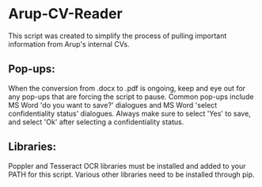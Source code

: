 # Arup-CV-Reader

This script was created to simplify the process of pulling important information from Arup's internal CVs. 

## Pop-ups:
When the conversion from .docx to .pdf is ongoing, keep and eye out for any pop-ups that are forcing the script to pause. Common pop-ups include MS Word 'do you want to save?' dialogues and MS Word 'select confidentiality status' dialogues. Always make sure to select 'Yes' to save, and select 'Ok' after selecting a confidentiality status.

## Libraries:
Poppler and Tesseract OCR libraries must be installed and added to your PATH for this script.
Various other libraries need to be installed through pip.
